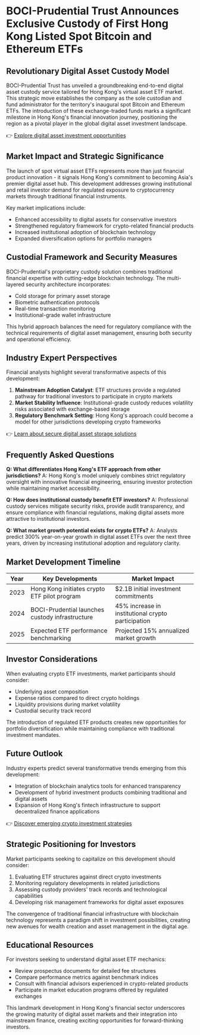 # BOCI-Prudential Trust Announces Exclusive Custody of First Hong Kong Listed Spot Bitcoin and Ethereum ETFs

## Revolutionary Digital Asset Custody Model

BOCI-Prudential Trust has unveiled a groundbreaking end-to-end digital asset custody service tailored for Hong Kong's virtual asset ETF market. This strategic move establishes the company as the sole custodian and fund administrator for the territory's inaugural spot Bitcoin and Ethereum ETFs. The introduction of these exchange-traded funds marks a significant milestone in Hong Kong's financial innovation journey, positioning the region as a pivotal player in the global digital asset investment landscape.

👉 [Explore digital asset investment opportunities](https://bit.ly/okx-bonus)

## Market Impact and Strategic Significance

The launch of spot virtual asset ETFs represents more than just financial product innovation - it signals Hong Kong's commitment to becoming Asia's premier digital asset hub. This development addresses growing institutional and retail investor demand for regulated exposure to cryptocurrency markets through traditional financial instruments.

Key market implications include:
- Enhanced accessibility to digital assets for conservative investors
- Strengthened regulatory framework for crypto-related financial products
- Increased institutional adoption of blockchain technology
- Expanded diversification options for portfolio managers

## Custodial Framework and Security Measures

BOCI-Prudential's proprietary custody solution combines traditional financial expertise with cutting-edge blockchain technology. The multi-layered security architecture incorporates:
- Cold storage for primary asset storage
- Biometric authentication protocols
- Real-time transaction monitoring
- Institutional-grade wallet infrastructure

This hybrid approach balances the need for regulatory compliance with the technical requirements of digital asset management, ensuring both security and operational efficiency.

## Industry Expert Perspectives

Financial analysts highlight several transformative aspects of this development:
1. **Mainstream Adoption Catalyst**: ETF structures provide a regulated pathway for traditional investors to participate in crypto markets
2. **Market Stability Influence**: Institutional-grade custody reduces volatility risks associated with exchange-based storage
3. **Regulatory Benchmark Setting**: Hong Kong's approach could become a model for other jurisdictions developing crypto frameworks

👉 [Learn about secure digital asset storage solutions](https://bit.ly/okx-bonus)

## Frequently Asked Questions

**Q: What differentiates Hong Kong's ETF approach from other jurisdictions?**
A: Hong Kong's model uniquely combines strict regulatory oversight with innovative financial engineering, ensuring investor protection while maintaining market accessibility.

**Q: How does institutional custody benefit ETF investors?**
A: Professional custody services mitigate security risks, provide audit transparency, and ensure compliance with financial regulations, making digital assets more attractive to institutional investors.

**Q: What market growth potential exists for crypto ETFs?**
A: Analysts predict 300% year-on-year growth in digital asset ETFs over the next three years, driven by increasing institutional adoption and regulatory clarity.

## Market Development Timeline

| Year | Key Developments | Market Impact |
|------|------------------|---------------|
| 2023 | Hong Kong initiates crypto ETF pilot program | $2.1B initial investment commitments |
| 2024 | BOCI-Prudential launches custody infrastructure | 45% increase in institutional crypto participation |
| 2025 | Expected ETF performance benchmarking | Projected 15% annualized market growth |

## Investor Considerations

When evaluating crypto ETF investments, market participants should consider:
- Underlying asset composition
- Expense ratios compared to direct crypto holdings
- Liquidity provisions during market volatility
- Custodial security track record

The introduction of regulated ETF products creates new opportunities for portfolio diversification while maintaining compliance with traditional investment mandates.

## Future Outlook

Industry experts predict several transformative trends emerging from this development:
- Integration of blockchain analytics tools for enhanced transparency
- Development of hybrid investment products combining traditional and digital assets
- Expansion of Hong Kong's fintech infrastructure to support decentralized finance applications

👉 [Discover emerging crypto investment strategies](https://bit.ly/okx-bonus)

## Strategic Positioning for Investors

Market participants seeking to capitalize on this development should consider:
1. Evaluating ETF structures against direct crypto investments
2. Monitoring regulatory developments in related jurisdictions
3. Assessing custody providers' track records and technological capabilities
4. Developing risk management frameworks for digital asset exposures

The convergence of traditional financial infrastructure with blockchain technology represents a paradigm shift in investment possibilities, creating new avenues for wealth creation and asset management in the digital age.

## Educational Resources

For investors seeking to understand digital asset ETF mechanics:
- Review prospectus documents for detailed fee structures
- Compare performance metrics against benchmark indices
- Consult with financial advisors experienced in crypto-related products
- Participate in market education programs offered by regulated exchanges

This landmark development in Hong Kong's financial sector underscores the growing maturity of digital asset markets and their integration into mainstream finance, creating exciting opportunities for forward-thinking investors.